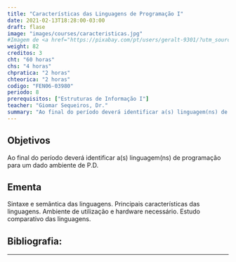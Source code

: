 ```yaml
---
title: "Características das Linguagens de Programação I"
date: 2021-02-13T18:28:00-03:00
draft: flase
image: "images/courses/caracteristicas.jpg"
#Imagem de <a href="https://pixabay.com/pt/users/geralt-9301/?utm_source=link-attribution&amp;utm_medium=referral&amp;utm_campaign=image&amp;utm_content=942485">Gerd Altmann</a> por <a href="https://pixabay.com/pt/?utm_source=link-attribution&amp;utm_medium=referral&amp;utm_campaign=image&amp;utm_content=942485">Pixabay</a>
weight: 82
creditos: 3
cht: "60 horas"
chs: "4 horas"
chpratica: "2 horas"
chteorica: "2 horas"
codigo: "FEN06-03980"
periodo: 8
prerequisitos: ["Estruturas de Informação I"]
teacher: "Giomar Sequeiros, Dr."
summary: "Ao final do período deverá identificar a(s) linguagem(ns) de programação para um dado ambiente de P.D."
---
```

## Objetivos
Ao final do período deverá identificar a(s) linguagem(ns) de programação para um dado ambiente de P.D.

## Ementa
Sintaxe e semântica das linguagens. Principais características das linguagens. Ambiente de utilização e hardware necessário. Estudo comparativo das linguagens.

## Bibliografia:

---
